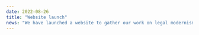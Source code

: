```yaml
---
date: 2022-08-26
title: "Website launch"
news: "We have launched a website to gather our work on legal modernism and host our forthcoming visualizations."
---
```

